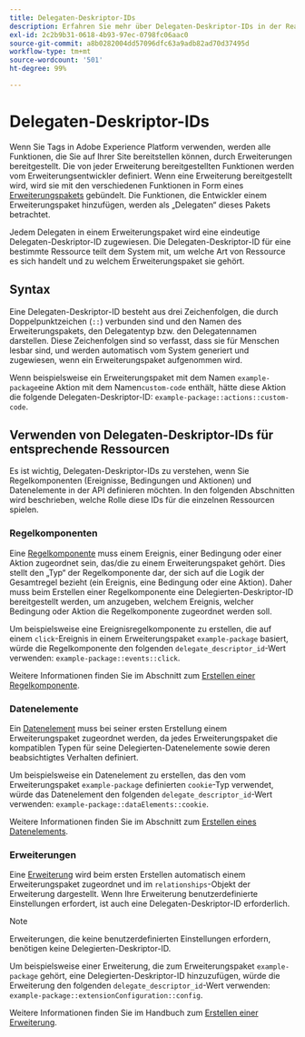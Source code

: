 ```yaml
---
title: Delegaten-Deskriptor-IDs
description: Erfahren Sie mehr über Delegaten-Deskriptor-IDs in der Reactor-API und wie sie Ressourcen mit Erweiterungen verknüpfen.
exl-id: 2c2b9b31-0618-4b93-97ec-0798fc06aac0
source-git-commit: a8b0282004dd57096dfc63a9adb82ad70d37495d
workflow-type: tm+mt
source-wordcount: '501'
ht-degree: 99%

---
```


# Delegaten-Deskriptor-IDs

Wenn Sie Tags in Adobe Experience Platform verwenden, werden alle Funktionen, die Sie auf Ihrer Site bereitstellen können, durch Erweiterungen bereitgestellt. Die von jeder Erweiterung bereitgestellten Funktionen werden vom Erweiterungsentwickler definiert. Wenn eine Erweiterung bereitgestellt wird, wird sie mit den verschiedenen Funktionen in Form eines [Erweiterungspakets](../endpoints/extension-packages.md) gebündelt. Die Funktionen, die Entwickler einem Erweiterungspaket hinzufügen, werden als „Delegaten“ dieses Pakets betrachtet.

Jedem Delegaten in einem Erweiterungspaket wird eine eindeutige Delegaten-Deskriptor-ID zugewiesen. Die Delegaten-Deskriptor-ID für eine bestimmte Ressource teilt dem System mit, um welche Art von Ressource es sich handelt und zu welchem Erweiterungspaket sie gehört.

## Syntax

Eine Delegaten-Deskriptor-ID besteht aus drei Zeichenfolgen, die durch Doppelpunktzeichen (`::`) verbunden sind und den Namen des Erweiterungspakets, den Delegatentyp bzw. den Delegatennamen darstellen. Diese Zeichenfolgen sind so verfasst, dass sie für Menschen lesbar sind, und werden automatisch vom System generiert und zugewiesen, wenn ein Erweiterungspaket aufgenommen wird.

Wenn beispielsweise ein Erweiterungspaket mit dem Namen `example-package`eine Aktion mit dem Namen`custom-code` enthält, hätte diese Aktion die folgende Delegaten-Deskriptor-ID: `example-package::actions::custom-code`.

## Verwenden von Delegaten-Deskriptor-IDs für entsprechende Ressourcen

Es ist wichtig, Delegaten-Deskriptor-IDs zu verstehen, wenn Sie Regelkomponenten (Ereignisse, Bedingungen und Aktionen) und Datenelemente in der API definieren möchten. In den folgenden Abschnitten wird beschrieben, welche Rolle diese IDs für die einzelnen Ressourcen spielen.

### Regelkomponenten

Eine [Regelkomponente](../endpoints/rule-components.md) muss einem Ereignis, einer Bedingung oder einer Aktion zugeordnet sein, das/die zu einem Erweiterungspaket gehört. Dies stellt den „Typ“ der Regelkomponente dar, der sich auf die Logik der Gesamtregel bezieht (ein Ereignis, eine Bedingung oder eine Aktion). Daher muss beim Erstellen einer Regelkomponente eine Delegierten-Deskriptor-ID bereitgestellt werden, um anzugeben, welchem Ereignis, welcher Bedingung oder Aktion die Regelkomponente zugeordnet werden soll.

Um beispielsweise eine Ereignisregelkomponente zu erstellen, die auf einem `click`-Ereignis in einem Erweiterungspaket `example-package` basiert, würde die Regelkomponente den folgenden `delegate_descriptor_id`-Wert verwenden: `example-package::events::click`.

Weitere Informationen finden Sie im Abschnitt zum [Erstellen einer Regelkomponente](../endpoints/rule-components.md#create).

### Datenelemente

Ein [Datenelement](../endpoints/data-elements.md) muss bei seiner ersten Erstellung einem Erweiterungspaket zugeordnet werden, da jedes Erweiterungspaket die kompatiblen Typen für seine Delegierten-Datenelemente sowie deren beabsichtigtes Verhalten definiert.

Um beispielsweise ein Datenelement zu erstellen, das den vom Erweiterungspaket `example-package` definierten `cookie`-Typ verwendet, würde das Datenelement den folgenden `delegate_descriptor_id`-Wert verwenden: `example-package::dataElements::cookie`.

Weitere Informationen finden Sie im Abschnitt zum [Erstellen eines Datenelements](../endpoints/data-elements.md#create).

### Erweiterungen

Eine [Erweiterung](../endpoints/extensions.md) wird beim ersten Erstellen automatisch einem Erweiterungspaket zugeordnet und im `relationships`-Objekt der Erweiterung dargestellt. Wenn Ihre Erweiterung benutzerdefinierte Einstellungen erfordert, ist auch eine Delegaten-Deskriptor-ID erforderlich.

>[!NOTE]
>
>Erweiterungen, die keine benutzerdefinierten Einstellungen erfordern, benötigen keine Delegierten-Deskriptor-ID.

Um beispielsweise einer Erweiterung, die zum Erweiterungspaket `example-package` gehört, eine Delegierten-Deskriptor-ID hinzuzufügen, würde die Erweiterung den folgenden `delegate_descriptor_id`-Wert verwenden: `example-package::extensionConfiguration::config`.

Weitere Informationen finden Sie im Handbuch zum [Erstellen einer Erweiterung](../endpoints/extensions.md#create).
